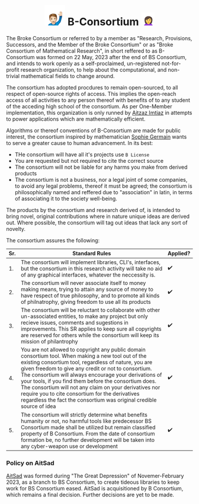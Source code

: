<h1 align=center><img src="https://github.com/B-Consortium/static/blob/main/.Github/giphy.gif" height=55> B-Consortium <img src="https://github.com/B-Consortium/static/blob/main/.Github/woman_raising_hand_1024.gif" height=35></h1>

The Broke Consortium or referred to by a member as "Research, Provisions, Successors, and the Member of the Broke Consortium" or as "Broke Consortium of Mathematical Research", in short reffered to as B-Consortium was formed on 22 May, 2023 after the end of BS Consortium, and intends to work openly as a self-proclaimed, un-registered not-for-profit research organization, to help about the computational, and non-trivial mathematical fields to change around.

The consortium has adopted procdures to remain open-sourced, to all respect of open-source rights of access. This implies the open-reach access of all activities to any person thereof with benefits of to any student of the acceding high school of the consortium. As per One-Member implementation, this organization is only runned by [Aitzaz Imtiaz](https://github.com/AitzazImtiaz/") in attempts to power applications which are mathematically efficient.

Algorithms or thereof conventions of B-Consortium are made for public interest, the consortium inspired by mathematician [Sophie Germain](https://en.wikipedia.org/wiki/Sophie_Germain) wants to serve a greater cause to human advancement. In its best:

 - THe consortium will have all it's projects use ``B License``
 - You are requested but not required to cite the correct source
 - The consortium will not be liable for any harms you make from derived products
 - The consortium is not a business, nor a legal joint of some companies, to avoid any legal problems, thereof it must be agreed; the consortium is philosophically named and reffered due to "association" in latin, in terms of associating it to the society well-being.

The products by the consortium and research derived of, is intended to bring novel, original contributions where in nature unique ideas are derived out. Where possible, the consortium will tag out ideas that lack any sort of novelty. 

The consortium assures the following:

|Sr.|Standard Rules|Applied?|
|--|--|--|
|1.|The consortium will implement libraries, CLI's, interfaces, but the consortium in this research activity will take no aid of any graphical interfaces, whatever the neccessity is.| :heavy_check_mark: |
|2.|The consortium will never associate itself to money making means, trying to attain any source of money to have respect of true philosophy, and to promote all kinds of philnatrophy, giving freedom to use all its products| :heavy_check_mark: |
|3.|The consortium will be reluctant to collaborate with other un-associated entities, to make any project but only recieve issues, comments and sugestions in improvements. This SR applies to keep sure all copyrights are reserved for others while the consortium will keep its mission of philantrophy| :heavy_check_mark: |
|4.|You are not allowed to copyright any public domain consortium tool. When making a new tool out of the existing consortium tool, regardless of nature, you are given freedom to give any credit or not to consortium. The consortium will always encourage your derivations of your tools, if you find them before the consortium does. The consortium will not any claim on your derivatives nor require you to cite consortium for the derivatives regardless the fact the consortium was original credible source of idea| :heavy_check_mark: |
|5.|The consortium will strictly determine what benefits humanity or not, no harmful tools like predecessor BS Consortium made shall be utilized but remain classified property of B Consortium. From the date of consortium formation be, no further development will be taken into any cyber-weapon use or development| :heavy_check_mark: |

### Policy on AitSad
[AitSad](https://github.com/AitSad) was formed during "The Great Depression" of Novemer-February 2023, as a branch to BS Consortium, to create tideous libraries to keep work for BS Consortium eased. AitSad is acquisitioned by B Consortium, which remains a final decision. Further decisions are yet to be made.

